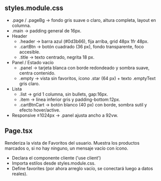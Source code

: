 ## styles.module.css
- .page / .pageBg → fondo gris suave o claro, altura completa, layout en columna.
- .main → padding general de 16px.
- Header
  - .header → barra azul (#0d3b66), fija arriba, grid 48px 1fr 48px.
  - .cartBtn → botón cuadrado (36 px), fondo transparente, foco accesible.
  - .title → texto centrado, negrita 18 px.
- Panel / Estado vacío
  - .panel → tarjeta blanca con borde redondeado y sombra suave, centra contenido.
  - .empty → vista sin favoritos, ícono .star (64 px) + texto .emptyText gris claro.
- Lista
  - .list → grid 1 columna, sin bullets, gap:16px.
  - .item → línea inferior gris y padding-bottom:12px.
  - .cartBtnCart → botón blanco (40 px) con borde, sombra sutil y efecto hover/active.
- Responsive
  ≤1024px → .panel ajusta ancho a 92vw.
## Page.tsx
Renderiza la vista de Favoritos del usuario. Muestra los productos marcados o, si no hay ninguno, un mensaje vacío con ícono.
- Declara el componente cliente ('use client')
- Importa estilos desde styles.module.css.
- Define favorites (por ahora arreglo vacío, se conectará luego a datos reales).
